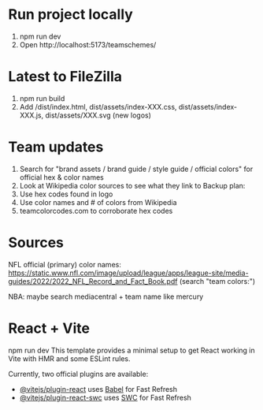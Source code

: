 # Run project locally
1. npm run dev
2. Open http://localhost:5173/teamschemes/

# Latest to FileZilla
1. npm run build
2. Add /dist/index.html, dist/assets/index-XXX.css, dist/assets/index-XXX.js, dist/assets/XXX.svg (new logos)

# Team updates
1. Search for "brand assets / brand guide / style guide / official colors" for official hex & color names
2. Look at Wikipedia color sources to see what they link to
Backup plan: 
3. Use hex codes found in logo
4. Use color names and # of colors from Wikipedia
5. teamcolorcodes.com to corroborate hex codes

# Sources
NFL official (primary) color names:
https://static.www.nfl.com/image/upload/league/apps/league-site/media-guides/2022/2022_NFL_Record_and_Fact_Book.pdf (search "team colors:")

NBA:
maybe search mediacentral + team name like mercury

# React + Vite
npm run dev
This template provides a minimal setup to get React working in Vite with HMR and some ESLint rules.

Currently, two official plugins are available:

- [@vitejs/plugin-react](https://github.com/vitejs/vite-plugin-react/blob/main/packages/plugin-react/README.md) uses [Babel](https://babeljs.io/) for Fast Refresh
- [@vitejs/plugin-react-swc](https://github.com/vitejs/vite-plugin-react-swc) uses [SWC](https://swc.rs/) for Fast Refresh
